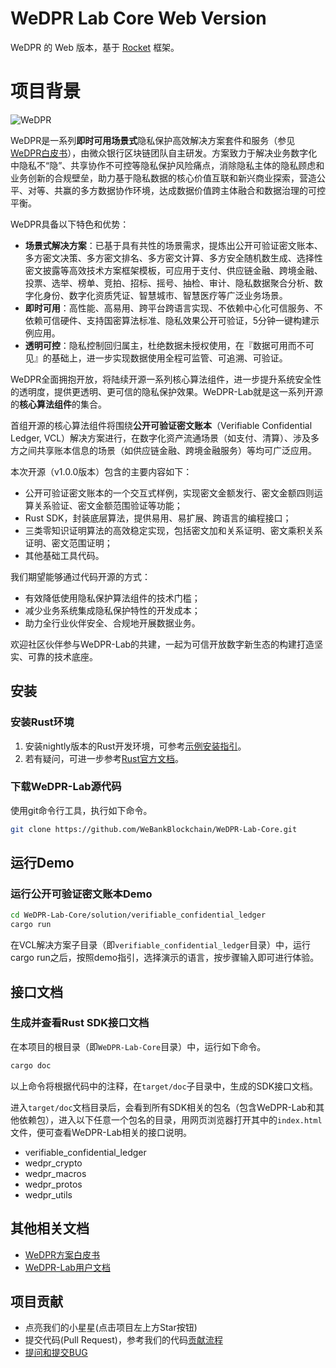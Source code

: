 # WeDPR Lab Core Web Version

WeDPR 的 Web 版本，基于 [Rocket](https://rocket.rs/) 框架。

# 项目背景

![WeDPR](https://wedpr-lab.readthedocs.io/zh_CN/latest/_static/images/wedpr_logo.png)

WeDPR是一系列**即时可用场景式**隐私保护高效解决方案套件和服务（参见[WeDPR白皮书](https://mp.weixin.qq.com/s?__biz=MzU0MDY4MDMzOA==&mid=2247483910&idx=1&sn=7b647dec9f046f1e6f94d103897f7efb&scene=19#wechat_redirect)），由微众银行区块链团队自主研发。方案致力于解决业务数字化中隐私不“隐”、共享协作不可控等隐私保护风险痛点，消除隐私主体的隐私顾虑和业务创新的合规壁垒，助力基于隐私数据的核心价值互联和新兴商业探索，营造公平、对等、共赢的多方数据协作环境，达成数据价值跨主体融合和数据治理的可控平衡。

WeDPR具备以下特色和优势：

- **场景式解决方案**：已基于具有共性的场景需求，提炼出公开可验证密文账本、多方密文决策、多方密文排名、多方密文计算、多方安全随机数生成、选择性密文披露等高效技术方案框架模板，可应用于支付、供应链金融、跨境金融、投票、选举、榜单、竞拍、招标、摇号、抽检、审计、隐私数据聚合分析、数字化身份、数字化资质凭证、智慧城市、智慧医疗等广泛业务场景。
- **即时可用**：高性能、高易用、跨平台跨语言实现、不依赖中心化可信服务、不依赖可信硬件、支持国密算法标准、隐私效果公开可验证，5分钟一键构建示例应用。
- **透明可控**：隐私控制回归属主，杜绝数据未授权使用，在『数据可用而不可见』的基础上，进一步实现数据使用全程可监管、可追溯、可验证。

WeDPR全面拥抱开放，将陆续开源一系列核心算法组件，进一步提升系统安全性的透明度，提供更透明、更可信的隐私保护效果。WeDPR-Lab就是这一系列开源的**核心算法组件**的集合。

首组开源的核心算法组件将围绕**公开可验证密文账本**（Verifiable Confidential Ledger, VCL）解决方案进行，在数字化资产流通场景（如支付、清算）、涉及多方之间共享账本信息的场景（如供应链金融、跨境金融服务）等均可广泛应用。

本次开源（v1.0.0版本）包含的主要内容如下：

- 公开可验证密文账本的一个交互式样例，实现密文金额发行、密文金额四则运算关系验证、密文金额范围验证等功能；
- Rust SDK，封装底层算法，提供易用、易扩展、跨语言的编程接口；
- 三类零知识证明算法的高效稳定实现，包括密文加和关系证明、密文乘积关系证明、密文范围证明；
- 其他基础工具代码。

我们期望能够通过代码开源的方式：

- 有效降低使用隐私保护算法组件的技术门槛；
- 减少业务系统集成隐私保护特性的开发成本；
- 助力全行业伙伴安全、合规地开展数据业务。

欢迎社区伙伴参与WeDPR-Lab的共建，一起为可信开放数字新生态的构建打造坚实、可靠的技术底座。

## 安装

### 安装Rust环境

1. 安装nightly版本的Rust开发环境，可参考[示例安装指引](https://wiki.jikexueyuan.com/project/rust/nightly-rust.html)。
2. 若有疑问，可进一步参考[Rust官方文档](https://www.rust-lang.org/tools/install)。

### 下载WeDPR-Lab源代码

使用git命令行工具，执行如下命令。

```bash
git clone https://github.com/WeBankBlockchain/WeDPR-Lab-Core.git
```

## 运行Demo

### 运行公开可验证密文账本Demo

```bash
cd WeDPR-Lab-Core/solution/verifiable_confidential_ledger
cargo run
```

在VCL解决方案子目录（即`verifiable_confidential_ledger`目录）中，运行cargo run之后，按照demo指引，选择演示的语言，按步骤输入即可进行体验。

## 接口文档

### 生成并查看Rust SDK接口文档

在本项目的根目录（即`WeDPR-Lab-Core`目录）中，运行如下命令。

```bash
cargo doc
```

以上命令将根据代码中的注释，在`target/doc`子目录中，生成的SDK接口文档。

进入`target/doc`文档目录后，会看到所有SDK相关的包名（包含WeDPR-Lab和其他依赖包），进入以下任意一个包名的目录，用网页浏览器打开其中的`index.html`文件，便可查看WeDPR-Lab相关的接口说明。

- verifiable_confidential_ledger
- wedpr_crypto
- wedpr_macros
- wedpr_protos
- wedpr_utils

## 其他相关文档

- [WeDPR方案白皮书](https://mp.weixin.qq.com/s?__biz=MzU0MDY4MDMzOA==&mid=2247483910&idx=1&sn=7b647dec9f046f1e6f94d103897f7efb&scene=19#wechat_redirect)
- [WeDPR-Lab用户文档](https://wedpr-lab.readthedocs.io/zh_CN/latest/index.html)

## 项目贡献

- 点亮我们的小星星(点击项目左上方Star按钮)
- 提交代码(Pull Request)，参考我们的代码[贡献流程](./CONTRIBUTING.md)
- [提问和提交BUG](https://github.com/WeBankBlockchain/WeDPR-Lab-Core/issues)
